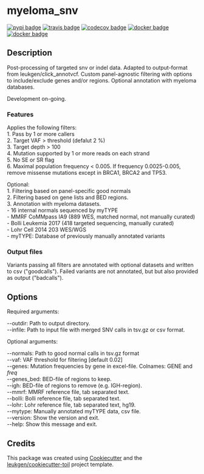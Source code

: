 # myeloma_snv

[![pypi badge][pypi_badge]][pypi_base]
[![travis badge][travis_badge]][travis_base]
[![codecov badge][codecov_badge]][codecov_base]
[![docker badge][docker_badge]][docker_base]
[![docker badge][automated_badge]][docker_base]


## Description

Post-processing of targeted snv or indel data. Adapted to output-format
from leukgen/click_annotvcf. Custom panel-agnostic filtering with options
to include/exclude  genes and/or regions.  Optional annotation with
myeloma databases.

Development on-going.

### Features

Applies the following filters:  
    1. Pass by 1 or more callers  
    2. Target VAF > threshold (defalut 2 %)  
    3. Target depth > 100  
    4. Mutation supported by 1 or more reads on each strand  
    5. No SE or SR flag  
    6. Maximal population frequency < 0.005. If frequency 0.0025-0.005, remove missense mutations except in BRCA1, BRCA2 and TP53.  

Optional:  
    1. Filtering based on panel-specific good normals  
    2. Filtering based on gene lists and BED regions.  
    3. Annotation with myeloma datasets.  
      - 16 internal normals sequenced by myTYPE  
      - MMRF CoMMpass IA9 (889 WES, matched normal, not manually curated)  
      - Bolli Leukemia 2017 (418 targeted sequencing, manually curated)  
      - Lohr Cell 2014 203 WES/WGS  
      - myTYPE: Database of previously manually annotated variants  

### Output files

Variants passing all filters are annotated with optional datasets and written to csv ("goodcalls"). Failed variants are not annotated, but but also provided as output ("badcalls").

## Options

Required arguments:  

  --outdir:        Path to output directory.   
  --infile:        Path to input file with merged SNV calls in tsv.gz or
                   csv format.  

Optional arguments:  

  --normals:       Path to good normal calls in tsv.gz format  
  --vaf:           VAF threshold for filtering [default 0.02]  
  --genes:         Mutation frequencies by gene in excel-file. Colnames:
                   GENE and *freq*  
  --genes_bed:     BED-file of regions to keep.  
  --igh:           BED-file of regions to remove (e.g. IGH-region).  
  --mmrf:          MMRF reference file, tab separated text.  
  --bolli:         Bolli reference file, tab separated text.   
  --lohr:          Lohr reference file, tab separated text, hg19.  
  --mytype:        Manually annotated myTYPE data, csv file.    
  --version:       Show the version and exit.  
  --help:          Show this message and exit.  

## Credits

This package was created using [Cookiecutter] and the
[leukgen/cookiecutter-toil] project template.

<!-- References -->
[singularity]: http://singularity.lbl.gov/
[docker2singularity]: https://github.com/singularityware/docker2singularity
[cookiecutter]: https://github.com/audreyr/cookiecutter
[leukgen/cookiecutter-toil]: https://github.com/leukgen/cookiecutter-toil
[`--batchSystem`]: http://toil.readthedocs.io/en/latest/developingWorkflows/batchSystem.html?highlight=BatchSystem

<!-- Badges -->
[docker_base]: https://hub.docker.com/r/evenrus/myeloma_snv
[docker_badge]: https://img.shields.io/docker/build/evenrus/myeloma_snv.svg
[automated_badge]: https://img.shields.io/docker/automated/leukgen/myeloma_snv.svg
[codecov_badge]: https://codecov.io/gh/evenrus/myeloma_snv/branch/master/graph/badge.svg
[codecov_base]: https://codecov.io/gh/evenrus/myeloma_snv
[pypi_badge]: https://img.shields.io/pypi/v/myeloma_snv.svg
[pypi_base]: https://pypi.python.org/pypi/myeloma_snv
[travis_badge]: https://img.shields.io/travis/evenrus/myeloma_snv.svg
[travis_base]: https://travis-ci.org/evenrus/myeloma_snv
